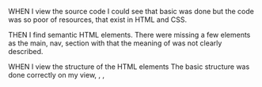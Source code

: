 WHEN I view the source code
I could see that basic was done but the code was so poor of resources, that exist in HTML and CSS.

THEN I find semantic HTML elements.
There were missing a few elements as the main, nav, section with that the meaning of was not clearly described.

WHEN I view the structure of the HTML elements
The basic structure was done correctly on my view, <HTML>, <head>, <title> and <body>.

WHEN I view the image elements
I saw three classes float-right and float-left(2x), I let them as I found, because it was not duplicated in the HTML or CSS, for my view they were ok.

THEN I find accessible alt attributes
There were no alt attributes, I had to create three for each image.

WHEN I view the heading attributes
In my point of view, the heading attributes were set correctly, for each heading h1, h2 h3. I didn't feel the necessity to refactor those.

THEN they fall in sequential order
As section tags were created inside of each section they fall in sequential order.

WHEN I view the title element
The title didn't have a significant meaning and it was impossible for a significant search to understand what the site was about.

THEN I find a concise, descriptive title
The title has been replaced by Search Engine Optimization.


